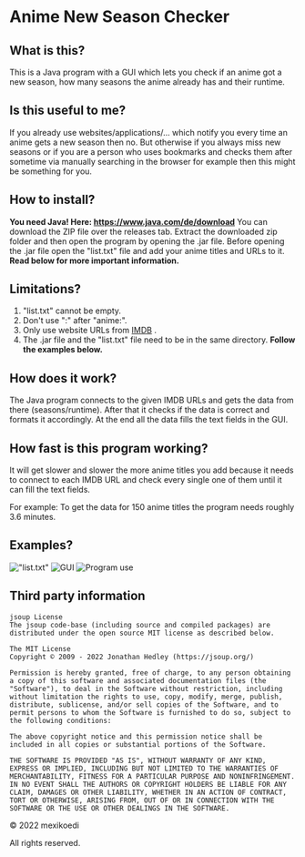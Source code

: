 # Anime New Season Checker

## What is this?
This is a Java program with a GUI which lets you check if an anime got a new season, how many seasons the anime already has and their runtime.

## Is this useful to me?
If you already use websites/applications/... which notify you every time an anime gets a new season then no.
But otherwise if you always miss new seasons or if you are a person who uses bookmarks and checks them after sometime via manually searching in the browser for example then this might be something for you.

## How to install?
**You need Java! Here: https://www.java.com/de/download**
You can download the ZIP file over the releases tab. Extract the downloaded zip folder and then open the program by opening the .jar file.
Before opening the .jar file open the "list.txt" file and add your anime titles and URLs to it. 
**Read below for more important information.**

## Limitations?
1) "list.txt" cannot be empty.
2) Don't use ":" after "anime:".
3) Only use website URLs from [IMDB](https://www.imdb.com) .
4) The .jar file and the "list.txt" file need to be in the same directory.
**Follow the examples below.**

## How does it work?
The Java program connects to the given IMDB URLs and gets the data from there (seasons/runtime). 
After that it checks if the data is correct and formats it accordingly.
At the end all the data fills the text fields in the GUI.

## How fast is this program working?
It will get slower and slower the more anime titles you add because it needs to connect to each IMDB URL and check every single one of them until it can fill the text fields.

For example:
To get the data for 150 anime titles the program needs roughly 3.6 minutes.

## Examples?
!["list.txt"](https://ibb.co/CbJ7XGD)
![GUI](https://ibb.co/VxR3DNK)
![Program use](https://ibb.co/hZf5113)

## Third party information
```
jsoup License
The jsoup code-base (including source and compiled packages) are distributed under the open source MIT license as described below.

The MIT License
Copyright © 2009 - 2022 Jonathan Hedley (https://jsoup.org/)

Permission is hereby granted, free of charge, to any person obtaining a copy of this software and associated documentation files (the "Software"), to deal in the Software without restriction, including without limitation the rights to use, copy, modify, merge, publish, distribute, sublicense, and/or sell copies of the Software, and to permit persons to whom the Software is furnished to do so, subject to the following conditions:

The above copyright notice and this permission notice shall be included in all copies or substantial portions of the Software.

THE SOFTWARE IS PROVIDED "AS IS", WITHOUT WARRANTY OF ANY KIND, EXPRESS OR IMPLIED, INCLUDING BUT NOT LIMITED TO THE WARRANTIES OF MERCHANTABILITY, FITNESS FOR A PARTICULAR PURPOSE AND NONINFRINGEMENT. IN NO EVENT SHALL THE AUTHORS OR COPYRIGHT HOLDERS BE LIABLE FOR ANY CLAIM, DAMAGES OR OTHER LIABILITY, WHETHER IN AN ACTION OF CONTRACT, TORT OR OTHERWISE, ARISING FROM, OUT OF OR IN CONNECTION WITH THE SOFTWARE OR THE USE OR OTHER DEALINGS IN THE SOFTWARE.
```

© 2022 mexikoedi 

All rights reserved.
